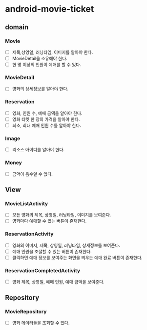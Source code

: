 # android-movie-ticket

## domain

### Movie
- [ ] 제목,상영일, 러닝타임, 이미지를 알아야 한다.
- [ ] MovieDetail을 소유해야 한다.
- [ ] 한 명 이상의 인원이 예매를 할 수 있다.

### MovieDetail
- [ ] 영화의 상세정보를 알아야 한다.

### Reservation
- [ ] 영화, 인원 수, 예매 금액을 알아야 한다.
- [ ] 영화 티켓 한 장의 가격을 알아야 한다.
- [ ] 최소, 최대 예매 인원 수를 알아야 한다.

### Image
- [ ] 리소스 아이디를 알아야 한다.

### Money
- [ ] 금액이 음수일 수 없다.

## View

### MovieListActivity
- [ ] 모든 영화의 제목, 상영일, 러닝타임, 이미지를 보여준다.
- [ ] 영화마다 예매할 수 있는 버튼이 존재한다.

### ReservationActivity
- [ ] 영화의 이미지, 제목, 상영일, 러닝타임, 상세정보를 보여준다.
- [ ] 예매 인원을 조절할 수 있는 버튼이 존재한다.
- [ ] 클릭하면 예매 정보를 보여주는 화면을 띄우는 예매 완료 버튼이 존재한다.

### ReservationCompletedActivity
- [ ] 영화 제목, 상영일, 예매 인원, 예매 금액을 보여준다.

## Repository

### MovieRepository
- [ ] 영화 데이터들을 조회할 수 있다.
